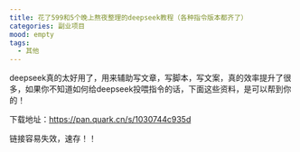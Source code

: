 ```yaml
---
title: 花了599和5个晚上熬夜整理的deepseek教程（各种指令版本都齐了）
categories: 副业项目
mood: empty
tags:
  - 其他
---
```





deepseek真的太好用了，用来辅助写文章，写脚本，写文案，真的效率提升了很多，如果你不知道如何给deepseek投喂指令的话，下面这些资料，是可以帮到你的！





下载地址：https://pan.quark.cn/s/1030744c935d




链接容易失效，速存！！


